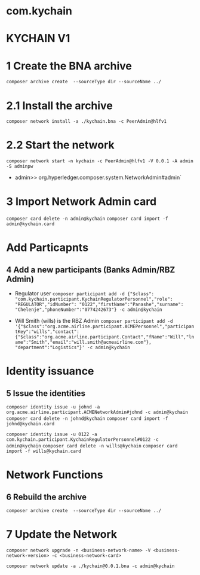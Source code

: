 # com.kychain

# KYCHAIN V1


# 1 Create the BNA archive
`composer archive create  --sourceType dir --sourceName ../`

# 2.1 Install the archive
`composer network install -a ./kychain.bna -c PeerAdmin@hlfv1`

# 2.2 Start the network
`composer network start -n kychain -c PeerAdmin@hlfv1 -V 0.0.1 -A admin -S adminpw`
- admin>> org.hyperledger.composer.system.NetworkAdmin#admin`

# 3 Import Network Admin card
`composer card delete -n admin@kychain`
`composer card import -f admin@kychain.card`

# Add Particapnts
## 4 Add a new participants (Banks Admin/RBZ Admin)

- Regulator user
`composer participant add -d {"$class": "com.kychain.participant.KychainRegulatorPersonnel","role": "REGULATOR","idNumber": "0122","firstName":"Panashe","surname": "Chelenje","phoneNumber":"0774242673"} -c admin@kychain`


- Will Smith (wills) is the RBZ Admin
`composer participant add -d '{"$class":"org.acme.airline.participant.ACMEPersonnel","participantKey":"wills","contact":{"$class":"org.acme.airline.participant.Contact","fName":"Will","lname":"Smith","email":"will.smith@acmeairline.com"}, "department":"Logistics"}' -c admin@kychain`

# Identity issuance
## 5 Issue the identities
`composer identity issue -u johnd -a org.acme.airline.participant.ACMENetworkAdmin#johnd -c admin@kychain`
`composer card delete -n johnd@kychain`
`composer card import -f johnd@kychain.card`

`composer identity issue -u 0122 -a com.kychain.participant.KychainRegulatorPersonnel#0122 -c admin@kychain`
`composer card delete -n wills@kychain`
`composer card import -f wills@kychain.card`

# Network Functions
## 6 Rebuild the archive
`composer archive create  --sourceType dir --sourceName ../`

# 7 Update the Network
`composer network upgrade -n <business-network-name> -V <business-network-version> -c <business-network-card>`
    
`composer network update -a ./kychain@0.0.1.bna -c admin@kychain`
